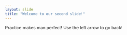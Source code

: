 ```yaml
---
layout: slide
title: "Welcome to our second slide!"
---
```

Practice makes man perfect!
Use the left arrow to go back!
